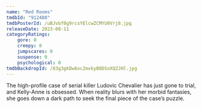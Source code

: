 ```yaml
---
name: "Red Rooms"
tmdbId: "912480"
tmdbPosterId: /uBJvbf0g9rcsYElcwZCMYU0Vrj8.jpg
releaseDate: 2023-08-11
categoryRatings:
    gore: 0
    creepy: 0
    jumpscares: 0
    suspense: 0
    psychological: 0
tmdbBackdropId: /83g3gkDw6oc2mxkyB8DSoXQZJHl.jpg
---
```

The high-profile case of serial killer Ludovic Chevalier has just gone to trial, and Kelly-Anne is obsessed. When reality blurs with her morbid fantasies, she goes down a dark path to seek the final piece of the case’s puzzle.
